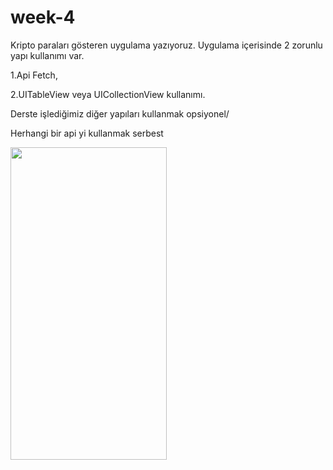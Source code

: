 # week-4


Kripto paraları gösteren uygulama yazıyoruz. Uygulama içerisinde 2 zorunlu yapı kullanımı var.

1.Api Fetch,  

2.UITableView veya UICollectionView kullanımı. 

Derste işlediğimiz diğer yapıları kullanmak opsiyonel/

Herhangi bir api yi kullanmak serbest


<img src="crypto.jpg" width="250" height="500" />
